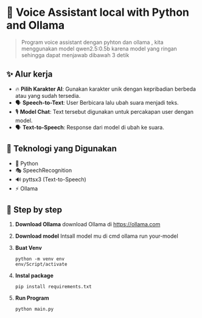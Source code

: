 # 🎯 Voice Assistant local with Python and Ollama

> Program voice assistant dengan pyhton dan ollama , kita menggunakan model qwen2.5:0.5b karena model yang ringan sehingga dapat menjawab dibawah 3 detik

## ✨ Alur kerja
- 🔥 **Pilih Karakter AI**: Gunakan karakter unik dengan kepribadian berbeda atau yang sudah tersedia.
- 🗣️ **Speech-to-Text**: User Berbicara lalu ubah suara menjadi teks.
- 🎙️ **Model Chat**: Text tersebut digunakan untuk percakapan user dengan model.
- 🗣️ **Text-to-Speech**: Response dari model di ubah ke suara.

## 📌 Teknologi yang Digunakan
- 🐍 Python  
- 🎭 SpeechRecognition  
- 🔊 pyttsx3 (Text-to-Speech)  
- ⚡ Ollama 

## 🚀 Step by step
1. **Download Ollama**
   download Ollama di
   https://ollama.com


2. **Download model**
   Intsall model mu di cmd
   ollama run your-model


3. **Buat Venv**
   ```Venv
   python -m venv env
   env/Script/activate

4. **Instal package**
   ```package
   pip install requirements.txt

5. **Run Program**
   ```Run program
   python main.py